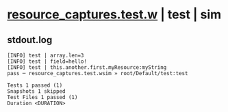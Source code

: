 # [resource_captures.test.w](../../../../../examples/tests/valid/resource_captures.test.w) | test | sim

## stdout.log
```log
[INFO] test | array.len=3
[INFO] test | field=hello!
[INFO] test | this.another.first.myResource:myString
pass ─ resource_captures.test.wsim » root/Default/test:test

Tests 1 passed (1)
Snapshots 1 skipped
Test Files 1 passed (1)
Duration <DURATION>
```

